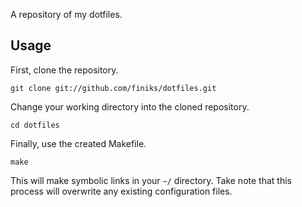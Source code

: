 A repository of my dotfiles.

Usage
-----

First, clone the repository.

    git clone git://github.com/finiks/dotfiles.git
    
Change your working directory into the cloned repository.

    cd dotfiles
    
Finally, use the created Makefile.

    make

This will make symbolic links in your `~/` directory. Take note that this process will overwrite any existing configuration files.
